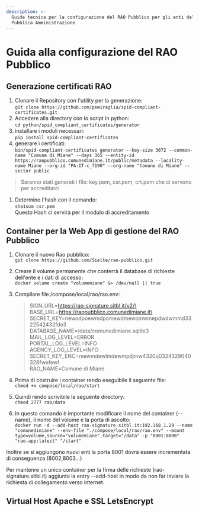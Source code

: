 ```yaml
---
description: >-
  Guida tecnica per la configurazione del RAO Pubblico per gli enti della
  Pubblica Amministrazione
---
```


# Guida alla configurazione del RAO Pubblico

## Generazione certificati RAO

1. Clonare il Repository con l'utility per la generazione:\
   `git clone https://github.com/psmiraglia/spid-compliant-certificates.git`
2. Accedere alla directory con lo script in python:\
   `cd python/spid_compliant_certificates/generator`
3. installare i moduli necessari:\
   `pip install spid-compliant-certificates`
4. generare i certificati:\
   `bin/spid-compliant-certificates generator --key-size 3072 --common-name "Comune di Miane" --days 365 --entity-id https://raopubblico.comunedimiane.it/public/metadata --locality-name Miane --org-id "PA:IT-c_f190" --org-name "Comune di Miane" --sector public`

> Saranno stati generati i file: key.pem, csr.pem, crt.pem che ci servono per accreditarci

1. Determino l'hash con il comando:\
   `sha1sum csr.pem`\
   Questo Hash ci servirà per il modulo di accreditamento

## Container per la Web App di gestione del RAO Pubblico

1. Clonare il nuovo Rao pubblico:\
   `git clone https://github.com/Sielte/rao-pubblico.git`
2. Creare il volume permanente che conterrà il database di richieste dell'ente e i dati di accesso:\
   `docker volume create "volumemiane" &> /dev/null || true`
3.  Compilare file /compose/local/rao/rao.env:

    > SIGN\_URL=https://rao-signature.sitbl.it/v2/\
    > BASE\_URL=https://raopubblico.comunedimiane.it\
    > SECRET\_KEY=newodpoewmdpomewdmewomwmepdwdwmmd3322542432fde3\
    > DATABASE\_NAME=/data/comunedimiane.sqlite3\
    > MAIL\_LOG\_LEVEL=ERROR\
    > PORTAL\_LOG\_LEVEL=INFO\
    > AGENCY\_LOG\_LEVEL=INFO\
    > SECRET\_KEY\_ENC=mewmdewlmdewmpdjmw4320u0324329040328fwefewf\
    > RAO\_NAME=Comune di Miane
4. Prima di costruire i container rendo eseguibile il seguente file:\
   `chmod +x compose/local/rao/start`
5. Quindi rendo scrivibile la seguente directory:\
   `chmod 2777 rao/data`
6. In questo comando è importante modificare il nome del container (--name), il nome del volume e la porta di ascolto:\
   `docker run -d --add-host rao-signature.sitbl.it:192.168.1.29 --name "comunedimiane" --env-file "./compose/local/rao/rao.env" --mount type=volume,source="volumemiane",target="/data" -p "8001:8000" "rao-app:latest" "/start"`

Inoltre se si aggiungono nuovi enti la porta 8001 dovrà essere incrementata di conseguenza (8002,8003...)

Per mantenre un unico container per la firma delle richieste (rao-signature.sitbl.it) aggiunto la entry --add-host in modo da non far inviare la richiesta di collegamento verso internet.

## Virtual Host Apache e SSL LetsEncrypt
